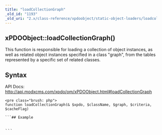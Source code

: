 ```yaml
---
title: "loadCollectionGraph"
_old_id: "1193"
_old_uri: "2.x/class-reference/xpdoobject/static-object-loaders/loadcollectiongraph"
---
```


## xPDOObject::loadCollectionGraph()

This function is responsible for loading a collection of object instances, as well as related object instances specified in a class "graph", from the tables represented by a specific set of related classes.

## Syntax

API Docs: <http://api.modxcms.com/xpdo/om/xPDOObject.html#loadCollectionGraph>

```
<pre class="brush: php">
function loadCollectionGraph(& $xpdo, $className, $graph, $criteria, $cacheFlag)

```## Example

```
<pre class="brush: php">

```